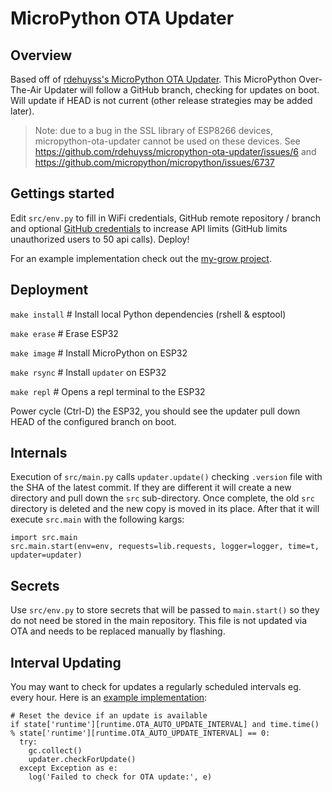 # MicroPython OTA Updater

## Overview

Based off of [rdehuyss's MicroPython OTA Updater](https://github.com/rdehuyss/micropython-ota-updater). This MicroPython Over-The-Air Updater will follow a GitHub branch, checking for updates on boot.  Will update if HEAD is not current (other release strategies may be added later).

> Note: due to a bug in the SSL library of ESP8266 devices, micropython-ota-updater cannot be used on these devices. See https://github.com/rdehuyss/micropython-ota-updater/issues/6 and https://github.com/micropython/micropython/issues/6737

## Gettings started

Edit `src/env.py` to fill in WiFi credentials, GitHub remote repository / branch and optional [GitHub credentials](https://github.com/settings/tokens) to increase API limits (GitHub limits unauthorized users to 50 api calls).  Deploy!

For an example implementation check out the [my-grow project](https://github.com/smysnk/my-grow/blob/master/src/main.py).

## Deployment

`make install` # Install local Python dependencies (rshell & esptool)

`make erase` # Erase ESP32

`make image` # Install MicroPython on ESP32

`make rsync` # Install `updater` on ESP32

`make repl` # Opens a repl terminal to the ESP32

Power cycle (Ctrl-D) the ESP32, you should see the updater pull down HEAD of the configured branch on boot.

## Internals

Execution of `src/main.py` calls `updater.update()` checking `.version` file with the SHA of the latest commit.  If they are different it will create a new directory and pull down the `src` sub-directory.  Once complete, the old `src` directory is deleted and the new copy is moved in its place.  After that it will execute `src.main` with the following kargs:
```
import src.main
src.main.start(env=env, requests=lib.requests, logger=logger, time=t, updater=updater)
```

## Secrets

Use `src/env.py` to store secrets that will be passed to `main.start()` so they do not need be stored in the main repository.  This file is not updated via OTA and needs to be replaced manually by flashing.

## Interval Updating

You may want to check for updates a regularly scheduled intervals eg. every hour. Here is an [example implementation](https://github.com/smysnk/my-grow/blob/master/src/sensorloop.py#L216):
```
# Reset the device if an update is available
if state['runtime'][runtime.OTA_AUTO_UPDATE_INTERVAL] and time.time() % state['runtime'][runtime.OTA_AUTO_UPDATE_INTERVAL] == 0:
  try:
    gc.collect()
    updater.checkForUpdate()
  except Exception as e:
    log('Failed to check for OTA update:', e)
```

